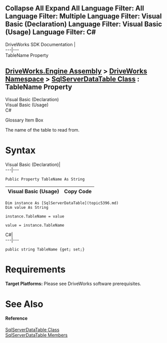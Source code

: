        

 Collapse All Expand All  Language Filter: All  Language Filter: Multiple  Language Filter: Visual Basic (Declaration) Language Filter: Visual Basic (Usage) Language Filter: C#  
---  
DriveWorks SDK Documentation  |   
---|---  
TableName Property   
  
[DriveWorks.Engine Assembly](topic2156.md) > [DriveWorks Namespace](topic2159.md) > [SqlServerDataTable Class](topic5396.md) : TableName Property  
---  
  
Visual Basic (Declaration)    
Visual Basic (Usage)    
C# 

Glossary Item Box

The name of the table to read from. 

# Syntax

Visual Basic (Declaration)|   
---|---  
      
    
    Public Property TableName As String  
  
Visual Basic (Usage)| Copy Code  
---|---  
      
    
    Dim instance As [SqlServerDataTable](topic5396.md)
    Dim value As String
     
    instance.TableName = value
     
    value = instance.TableName  
  
C#|   
---|---  
      
    
    public string TableName {get; set;}  
  
# Requirements

**Target Platforms:** Please see DriveWorks software prerequisites.

# See Also

#### Reference

[SqlServerDataTable Class](topic5396.md)   
[SqlServerDataTable Members](topic5397.md)


